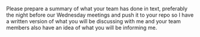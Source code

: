Please prepare a summary of what your team has done in text, preferably the night before our Wednesday meetings and 
push it to your repo so I have a written version of what you will be discussing with me and your team members also
have an idea of what you will be informing me.

